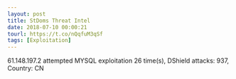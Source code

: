 ```yaml
---
layout: post
title: StDoms Threat Intel
date: 2018-07-10 00:00:21
tourl: https://t.co/nQqfuM3qSf
tags: [Exploitation]
---
```

61.148.197.2 attempted MYSQL exploitation 26 time(s), DShield attacks: 937, Country: CN